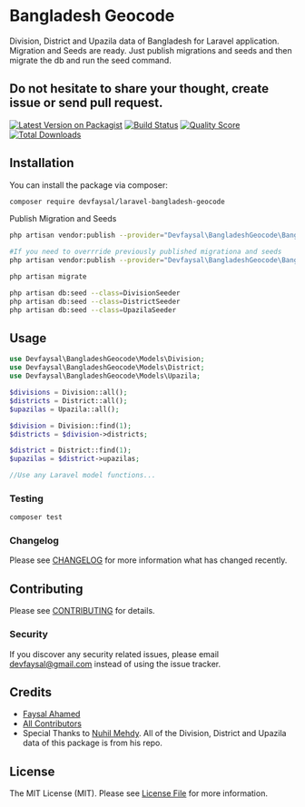 # Bangladesh Geocode
Division, District and Upazila data of Bangladesh for Laravel application.
Migration and Seeds are ready. Just publish migrations and seeds and then migrate the db and run the seed command.

## Do not hesitate to share your thought, create issue or send pull request.

[![Latest Version on Packagist](https://img.shields.io/packagist/v/devfaysal/laravel-bangladesh-geocode.svg?style=flat-square)](https://packagist.org/packages/devfaysal/laravel-bangladesh-geocode)
[![Build Status](https://img.shields.io/travis/devfaysal/laravel-bangladesh-geocode/master.svg?style=flat-square)](https://travis-ci.org/devfaysal/laravel-bangladesh-geocode)
[![Quality Score](https://img.shields.io/scrutinizer/g/devfaysal/laravel-bangladesh-geocode.svg?style=flat-square)](https://scrutinizer-ci.com/g/devfaysal/laravel-bangladesh-geocode)
[![Total Downloads](https://img.shields.io/packagist/dt/devfaysal/laravel-bangladesh-geocode.svg?style=flat-square)](https://packagist.org/packages/devfaysal/laravel-bangladesh-geocode)


## Installation

You can install the package via composer:

```bash
composer require devfaysal/laravel-bangladesh-geocode

```
Publish Migration and Seeds

```bash
php artisan vendor:publish --provider="Devfaysal\BangladeshGeocode\BangladeshGeocodeServiceProvider"

#If you need to overrride previously published migrationa and seeds
php artisan vendor:publish --provider="Devfaysal\BangladeshGeocode\BangladeshGeocodeServiceProvider" --force

php artisan migrate

php artisan db:seed --class=DivisionSeeder
php artisan db:seed --class=DistrictSeeder
php artisan db:seed --class=UpazilaSeeder

```

## Usage

``` php
use Devfaysal\BangladeshGeocode\Models\Division;
use Devfaysal\BangladeshGeocode\Models\District;
use Devfaysal\BangladeshGeocode\Models\Upazila;

$divisions = Division::all();
$districts = District::all();
$upazilas = Upazila::all();

$division = Division::find(1);
$districts = $division->districts;

$district = District::find(1);
$upazilas = $district->upazilas;

//Use any Laravel model functions...
```

### Testing

``` bash
composer test
```

### Changelog

Please see [CHANGELOG](CHANGELOG.md) for more information what has changed recently.

## Contributing

Please see [CONTRIBUTING](CONTRIBUTING.md) for details.

### Security

If you discover any security related issues, please email devfaysal@gmail.com instead of using the issue tracker.

## Credits

- [Faysal Ahamed](https://github.com/devfaysal)
- [All Contributors](../../contributors)
- Special Thanks to [Nuhil Mehdy](https://github.com/nuhil/bangladesh-geocode). All of the Division, District and Upazila data of this package is from his repo.

## License

The MIT License (MIT). Please see [License File](LICENSE.md) for more information.
